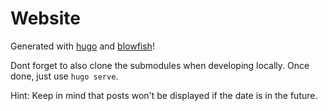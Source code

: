 # Website

Generated with [hugo](https://github.com/gohugoio/hugo) and [blowfish](https://github.com/nunocoracao/blowfish)!

Dont forget to also clone the submodules when developing locally. Once done, just use `hugo serve`.

Hint: Keep in mind that posts won't be displayed if the date is in the future.
